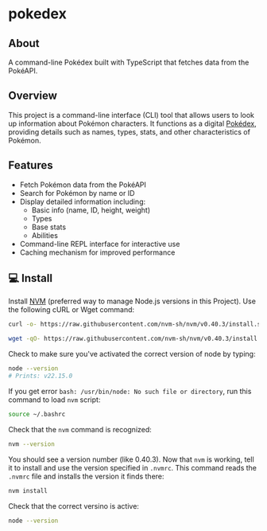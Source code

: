 # pokedex

## About

A command-line Pokédex built with TypeScript that fetches data from the PokéAPI.

## Overview

This project is a command-line interface (CLI) tool that allows users to look up information about Pokémon characters. It functions as a digital [Pokédex](https://pokeapi.co/), providing details such as names, types, stats, and other characteristics of Pokémon.

## Features

- Fetch Pokémon data from the PokéAPI
- Search for Pokémon by name or ID
- Display detailed information including:
  - Basic info (name, ID, height, weight)
  - Types
  - Base stats
  - Abilities
- Command-line REPL interface for interactive use
- Caching mechanism for improved performance

## 💻 Install

Install [NVM](https://github.com/nvm-sh/nvm) (preferred way to manage Node.js versions in this Project).
Use the following cURL or Wget command:

```bash
curl -o- https://raw.githubusercontent.com/nvm-sh/nvm/v0.40.3/install.sh | bash
```

```bash
wget -qO- https://raw.githubusercontent.com/nvm-sh/nvm/v0.40.3/install.sh | bash
```

Check to make sure you've activated the correct version of node by typing:

```bash
node --version
# Prints: v22.15.0
```

If you get error `bash: /usr/bin/node: No such file or directory`, run this command to load `nvm` script:

```bash
source ~/.bashrc
```

Check that the `nvm` command is recognized:

```bash
nvm --version
```

You should see a version number (like 0.40.3). Now that `nvm` is working, tell it to install and use the version specified in `.nvmrc`.
This command reads the `.nvmrc` file and installs the version it finds there:

```bash
nvm install
```

Check that the correct versino is active:

```bash
node --version
```